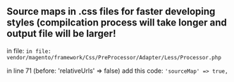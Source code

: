 ## Source maps in .css files for faster developing styles (compilcation process will take longer and output file will be larger!
in file:
`in file: vendor/magento/framework/Css/PreProcessor/Adapter/Less/Processor.php`

in line 71 (before: 'relativeUrls' => false) add this code:
`'sourceMap' => true,`
